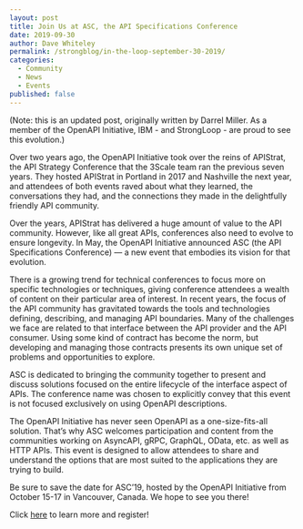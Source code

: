 ```yaml
---
layout: post
title: Join Us at ASC, the API Specifications Conference
date: 2019-09-30
author: Dave Whiteley
permalink: /strongblog/in-the-loop-september-30-2019/
categories:
  - Community
  - News
  - Events
published: false
---
```


(Note: this is an updated post, originally written by Darrel Miller. As a member of the OpenAPI Initiative, IBM - and StrongLoop - are proud to see this evolution.)
 
Over two years ago, the OpenAPI Initiative took over the reins of APIStrat, the API Strategy Conference that the 3Scale team ran the previous seven years. They hosted APIStrat in Portland in 2017 and Nashville the next year, and attendees of both events raved about what they learned, the conversations they had, and the connections they made in the delightfully friendly API community.

Over the years, APIStrat has delivered a huge amount of value to the API community. However, like all great APIs, conferences also need to evolve to ensure longevity. In May, the OpenAPI Initiative announced ASC (the API Specifications Conference) — a new event that embodies its vision for that evolution. 

There is a growing trend for technical conferences to focus more on specific technologies or techniques, giving conference attendees a wealth of content on their particular area of interest. In recent years, the focus of the API community has gravitated towards the tools and technologies defining, describing, and managing API boundaries. Many of the challenges we face are related to that interface between the API provider and the API consumer. Using some kind of contract has become the norm, but developing and managing those contracts presents its own unique set of problems and opportunities to explore.

ASC is dedicated to bringing the community together to present and discuss solutions focused on the entire lifecycle of the interface aspect of APIs. The conference name was chosen to explicitly convey that this event is not focused exclusively on using OpenAPI descriptions.

The OpenAPI Initiative has never seen OpenAPI as a one-size-fits-all solution. That’s why ASC welcomes participation and content from the communities working on AsyncAPI, gRPC, GraphQL, OData, etc. as well as HTTP APIs. This event is designed to allow attendees to share and understand the options that are most suited to the applications they are trying to build.

Be sure to save the date for ASC’19, hosted by the OpenAPI Initiative from October 15-17 in Vancouver, Canada. We hope to see you there! 

Click [here](https://events.linuxfoundation.org/events/asc-2019/) to learn more and register!

